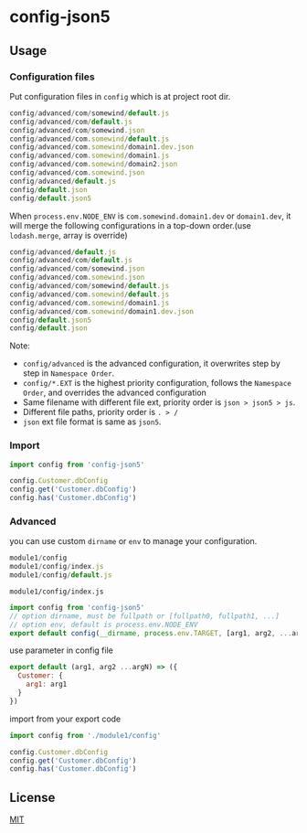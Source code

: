 # config-json5

## Usage

### Configuration files

Put configuration files in `config` which is at project root dir.

```js
config/advanced/com/somewind/default.js
config/advanced/com/default.js
config/advanced/com/somewind.json
config/advanced/com.somewind/default.js
config/advanced/com.somewind/domain1.dev.json
config/advanced/com.somewind/domain1.js
config/advanced/com.somewind/domain2.json
config/advanced/com.somewind.json
config/advanced/default.js
config/default.json
config/default.json5
```

When `process.env.NODE_ENV` is `com.somewind.domain1.dev` or `domain1.dev`, it will merge the following configurations in a top-down order.(use `lodash.merge`, array is override)

```js
config/advanced/default.js
config/advanced/com/default.js
config/advanced/com/somewind.json
config/advanced/com.somewind.json
config/advanced/com/somewind/default.js
config/advanced/com.somewind/default.js
config/advanced/com.somewind/domain1.js
config/advanced/com.somewind/domain1.dev.json
config/default.json5
config/default.json
```

Note: 

* `config/advanced` is the advanced configuration, it overwrites step by step in `Namespace Order`.
* `config/*.EXT` is the highest priority configuration, follows the `Namespace Order`, and overrides the advanced configuration
* Same filename with different file ext, priority order is `json > json5 > js`.
* Different file paths, priority order is `. > /`
* `json` ext file format is same as `json5`.

### Import

```js
import config from 'config-json5'

config.Customer.dbConfig
config.get('Customer.dbConfig')
config.has('Customer.dbConfig')
```

### Advanced

you can use custom `dirname` or `env` to manage your configuration.

```js
module1/config
module1/config/index.js
module1/config/default.js
```

`module1/config/index.js`

```js
import config from 'config-json5'
// option dirname, must be fullpath or [fullpath0, fullpath1, ...]
// option env, default is process.env.NODE_ENV
export default config(__dirname, process.env.TARGET, [arg1, arg2, ...argN])
```

use parameter in config file

```js
export default (arg1, arg2 ...argN) => ({
  Customer: {
    arg1: arg1
  }
})
```

import from your export code

```js
import config from './module1/config'

config.Customer.dbConfig
config.get('Customer.dbConfig')
config.has('Customer.dbConfig')
```

## License

[MIT](./LICENSE)
